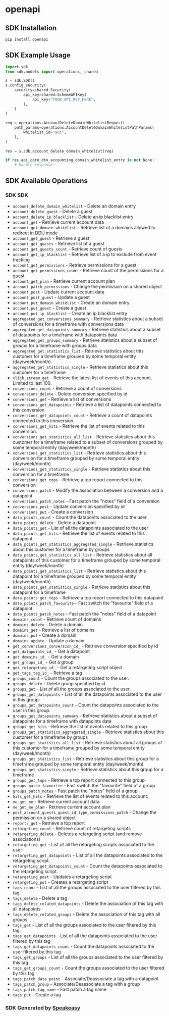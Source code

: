 # openapi

<!-- Start SDK Installation -->
## SDK Installation

```bash
pip install openapi
```
<!-- End SDK Installation -->

<!-- Start SDK Example Usage -->
## SDK Example Usage

```python
import sdk
from sdk.models import operations, shared

s = sdk.SDK()
s.config_security(
    security=shared.Security(
        api_key=shared.SchemeAPIKey(
            api_key="YOUR_API_KEY_HERE",
        ),
    )
)
    
req = operations.AccountDeleteDomainWhitelistRequest(
    path_params=operations.AccountDeleteDomainWhitelistPathParams(
        whitelist_id="aut",
    ),
)
    
res = s.sdk.account_delete_domain_whitelist(req)

if res.api_core_dto_accounting_domain_whitelist_entry is not None:
    # handle response
```
<!-- End SDK Example Usage -->

<!-- Start SDK Available Operations -->
## SDK Available Operations

### SDK SDK

* `account_delete_domain_whitelist` - Delete an domain entry
* `account_delete_guest` - Delete a guest
* `account_delete_ip_blacklist` - Delete an ip blacklist entry
* `account_get` - Retrieve current account data
* `account_get_domain_whitelist` - Retrieve list of a domains allowed to redirect in DDU mode
* `account_get_guest` - Retrieve a guest
* `account_get_guests` - Retrieve list of a guest
* `account_get_guests_count` - Retrieve count of guests
* `account_get_ip_blacklist` - Retrieve list of a ip to exclude from event tracking
* `account_get_permissions` - Retrieve permissions for a guest
* `account_get_permissions_count` - Retrieve count of the permissions for a guest
* `account_get_plan` - Retrieve current account plan
* `account_patch_permissions` - Change the permission on a shared object
* `account_post` - Update current account data
* `account_post_guest` - Update a guest
* `account_put_domain_whitelist` - Create an domain entry
* `account_put_guest` - Create a guest
* `account_put_ip_blacklist` - Create an ip blacklist entry
* `aggregated_get_conversions_summary` - Retrieve statistics about a subset of conversions for a timeframe with conversions data
* `aggregated_get_datapoints_summary` - Retrieve statistics about a subset of datapoints for a timeframe with datapoints data
* `aggregated_get_groups_summary` - Retrieve statistics about a subset of groups for a timeframe with groups data
* `aggregated_get_statistics_list` - Retrieve statistics about this customer for a timeframe grouped by some temporal entity (day/week/month)
* `aggregated_get_statistics_single` - Retrieve statistics about this customer for a timeframe
* `click_stream_get` - Retrieve the latest list of events of this account. Limited to last 100.
* `conversions_count` - Retrieve a count of conversions
* `conversions_delete` - Delete conversion specified by id
* `conversions_get` - Retrieve a list of conversions
* `conversions_get_datapoints` - Retrieve a list of datapoints connected to this conversion
* `conversions_get_datapoints_count` - Retrieve a count of datapoints connected to this conversion
* `conversions_get_hits` - Retrieve the list of events related to this conversion.
* `conversions_get_statistics_all_list` - Retrieve statistics about this customer for a timeframe related to a subset of conversions grouped by some temporal entity (day/week/month)
* `conversions_get_statistics_list` - Retrieve statistics about this conversion for a timeframe grouped by some temporal entity (day/week/month)
* `conversions_get_statistics_single` - Retrieve statistics about this conversion for a timeframe
* `conversions_get_tops` - Retrieve a top report connected to this conversion
* `conversions_patch` - Modify the association between a conversion and a datapoint
* `conversions_patch_notes` - Fast patch the "notes" field of a conversion
* `conversions_post` - Update conversion specified by id
* `conversions_put` - Create a conversion
* `data_points_count` - Count the datapoints associated to the user
* `data_points_delete` - Delete a datapoint
* `data_points_get` - List of all the datapoints associated to the user
* `data_points_get_hits` - Retrieve the list of events related to this datapoint.
* `data_points_get_statistics_aggregated_single` - Retrieve statistics about this customer for a timeframe by groups
* `data_points_get_statistics_all_list` - Retrieve statistics about all datapoints of this customer for a timeframe grouped by some temporal entity (day/week/month)
* `data_points_get_statistics_list` - Retrieve statistics about this datapoint for a timeframe grouped by some temporal entity (day/week/month)
* `data_points_get_statistics_single` - Retrieve statistics about this datapoint for a timeframe
* `data_points_get_tops` - Retrieve a top report connected to this datapoint
* `data_points_patch_favourite` - Fast switch the "favourite" field of a datapoint
* `data_points_patch_notes` - Fast patch the "notes" field of a datapoint
* `domains_count` - Retrieve count of domains
* `domains_delete` - Delete a domain
* `domains_get` - Retrieve a list of domains
* `domains_put` - Create a domain
* `domains_update` - Update a domain
* `get_conversions_conversion_id_` - Retrieve conversion specified by id
* `get_datapoints_id_` - Get a datapoint
* `get_domains_id_` - Get a domain
* `get_groups_id_` - Get a group
* `get_retargeting_id_` - Get a retargeting script object
* `get_tags_tag_id_` - Retrieve a tag
* `groups_count` - Count the groups associated to the user.
* `groups_delete` - Delete group specified by id
* `groups_get` - List of all the groups associated to the user.
* `groups_get_datapoints` - List of all the datapoints associated to the user in this group.
* `groups_get_datapoints_count` - Count the datapoints associated to the user in this group.
* `groups_get_datapoints_summary` - Retrieve statistics about a subset of datapoints for a timeframe with datapoints data
* `groups_get_hits` - Retrieve the list of events related to this group.
* `groups_get_statistics_aggregated_single` - Retrieve statistics about this customer for a timeframe by groups
* `groups_get_statistics_all_list` - Retrieve statistics about all groups of this customer for a timeframe grouped by some temporal entity (day/week/month)
* `groups_get_statistics_list` - Retrieve statistics about this group for a timeframe grouped by some temporal entity (day/week/month)
* `groups_get_statistics_single` - Retrieve statistics about this group for a timeframe
* `groups_get_tops` - Retrieve a top report connected to this group
* `groups_patch_favourite` - Fast switch the "favourite" field of a group
* `groups_patch_notes` - Fast patch the "notes" field of a group
* `hits_get_hits` - Retrieve the list of events related to this account.
* `me_get_me` - Retrieve current account data
* `me_get_me_plan` - Retrieve current account plan
* `post_account_guests_guest_id_type_permissions_patch` - Change the permission on a shared object
* `reports_get` - Retrieve a top report
* `retargeting_count` - Retrieve count of retargeting scripts
* `retargeting_delete` - Deletes a retargeting script (and remove associations)
* `retargeting_get` - List of all the retargeting scripts associated to the user
* `retargeting_get_datapoints` - List of all the datapoints associated to the retargeting script.
* `retargeting_get_datapoints_count` - Count the datapoints associated to the retargeting script.
* `retargeting_post` - Updates a retargeting script
* `retargeting_put` - Creates a retargeting script
* `tags_count` - List of all the groups associated to the user filtered by this tag.
* `tags_delete` - Delete a tag
* `tags_delete_related_datapoints` - Delete the association of this tag with all datapoints
* `tags_delete_related_groups` - Delete the association of this tag with all groups
* `tags_get` - List of all the groups associated to the user filtered by this tag.
* `tags_get_datapoints` - List of all the datapoints associated to the user filtered by this tag
* `tags_get_datapoints_count` - Count the datapoints associated to the user filtered by this tag
* `tags_get_groups` - List of all the groups associated to the user filtered by this tag.
* `tags_get_groups_count` - Count the groups associated to the user filtered by this tag
* `tags_patch_data_point` - Associate/Deassociate a tag with a datapoint
* `tags_patch_group` - Associate/Deassociate a tag with a group
* `tags_patch_tag_name` - Fast patch a tag name
* `tags_put` - Create a tag

<!-- End SDK Available Operations -->

### SDK Generated by [Speakeasy](https://docs.speakeasyapi.dev/docs/using-speakeasy/client-sdks)
